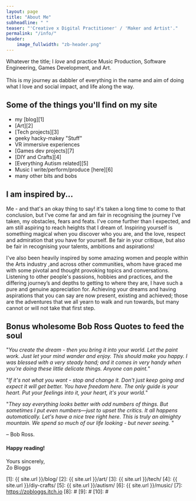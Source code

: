 ```yaml
---
layout: page
title: "About Me"
subheadline: " "
teaser: "'Creative x Digital Practitioner' / 'Maker and Artist'."
permalink: "/info/"
header:
    image_fullwidth: "zb-header.png"
---
```

Whatever the title; I *love* and practice Music Production, Software Engineering, Games Development, and Art. <br/><br/>This is my journey as dabbler of everything in the name and aim of doing what I love and social impact, and life along the way.


## Some of the things you'll find on my site

* my [blog][1]
* [Art][2]
* [Tech projects][3]
* geeky hacky-makey "Stuff"
* VR immersive experiences
* [Games dev projects][7]
* [DIY and Crafts][4]
* [Everything Autism related][5]
* Music I write/perform/produce [here][6]
* many other bits and bobs



## I am inspired by...

Me - and that's an okay thing to say! it's taken a long time to come to that conclusion, but I've come far and am fair in recognising the journey I've taken, my obstacles, fears and feats. I've come further than I expected, and am still aspiring to reach heights that I dream of. Inspiring yourself is something magical when you discover who you are, and the love, respect and admiration that you have for yourself. Be fair in your critique, but also be fair in recognising your talents, ambitions and aspirations!

I've also been heavily inspired by some amazing women and people within the Arts industry ,and across other communities, whom have graced me with some pivotal and thought provoking topics and conversations. Listening to other people's passions, hobbies and practices, and the differing journey’s and depths to getting to where they are, I have such a pure and genuine appreciation for. Achieving your dreams and having aspirations that you can say are now present, existing and achieved;  those are the adventures that we all yearn to walk and run towards, but many cannot or will not take that first step. 



## Bonus wholesome Bob Ross Quotes to feed the soul

"*You create the dream - then you bring it into your world. Let the paint work. Just let your mind wander and enjoy. This should make you happy. I was blessed with a very steady hand; and it comes in very handy when you're doing these little delicate things. Anyone can paint.*" 

"*If it's not what you want - stop and change it. Don't just keep going and expect it will get better. You have freedom here. The only guide is your heart. Put your feelings into it, your heart, it's your world.*" 

"*They say everything looks better with odd numbers of things. But sometimes I put even numbers—just to upset the critics. It all happens automatically. Let's have a nice tree right here. This is truly an almighty mountain. We spend so much of our life looking - but never seeing.* "

– Bob Ross.




#### Happy reading!

Yours sincerely, <br/>
Zo Bloggs


 [1]: {{ site.url }}/blog/
 [2]: {{ site.url }}/art/
 [3]: {{ site.url }}/tech/
 [4]: {{ site.url }}/diy-crafts/
 [5]: {{ site.url }}/autism/
 [6]: {{ site.url }}/music/
 [7]: https://zobloggs.itch.io
 [8]: #
 [9]: #
 [10]: #
